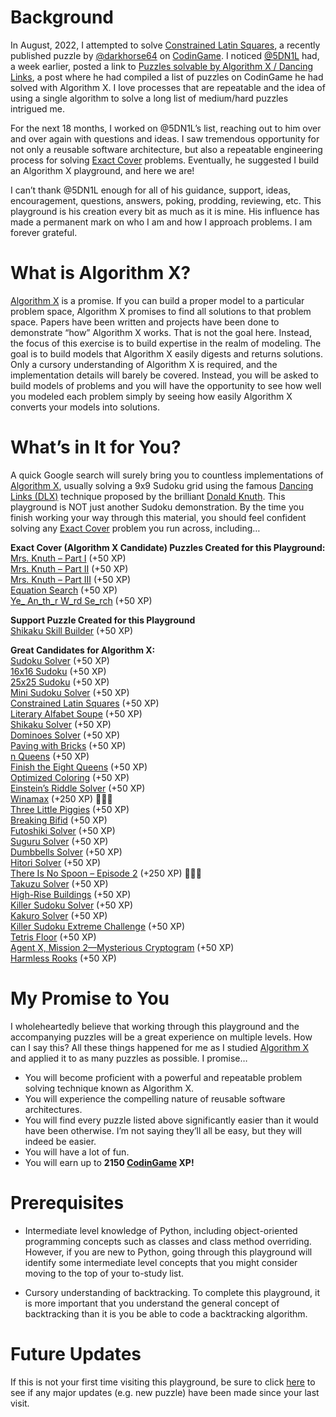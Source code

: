 # Background

In August, 2022, I attempted to solve [Constrained Latin Squares](constrained-latin-squares), a recently published puzzle by [@darkhorse64]( https://www.codingame.com/profile/c9ebe76a83b33730956eda0534d6cad86053292) on [CodinGame](www.codingame.com). I noticed [@5DN1L]( https://www.codingame.com/profile/bbb8f47ea4601179303c20acdbf5fb6c1904782) had, a week earlier, posted a link to [Puzzles solvable by Algorithm X / Dancing Links](https://www.codingame.com/forum/t/puzzles-solvable-by-algorithm-x-dancing-links/196871), a post where he had compiled a list of puzzles on CodinGame he had solved with Algorithm X. I love processes that are repeatable and the idea of using a single algorithm to solve a long list of medium/hard puzzles intrigued me.

For the next 18 months, I worked on @5DN1L’s list, reaching out to him over and over again with questions and ideas. I saw tremendous opportunity for not only a reusable software architecture, but also a repeatable engineering process for solving [Exact Cover]( https://en.wikipedia.org/wiki/Exact_cover) problems. Eventually, he suggested I build an Algorithm X playground, and here we are!

I can’t thank @5DN1L enough for all of his guidance, support, ideas, encouragement, questions, answers, poking, prodding, reviewing, etc. This playground is his creation every bit as much as it is mine. His influence has made a permanent mark on who I am and how I approach problems. I am forever grateful.
 
# What is Algorithm X?

[Algorithm X]( https://en.wikipedia.org/wiki/Knuth%27s_Algorithm_X) is a promise. If you can build a proper model to a particular problem space, Algorithm X promises to find all solutions to that problem space. Papers have been written and projects have been done to demonstrate “how” Algorithm X works. That is not the goal here. Instead, the focus of this exercise is to build expertise in the realm of modeling. The goal is to build models that Algorithm X easily digests and returns solutions. Only a cursory understanding of Algorithm X is required, and the implementation details will barely be covered. Instead, you will be asked to build models of problems and you will have the opportunity to see how well you modeled each problem simply by seeing how easily Algorithm X converts your models into solutions.

# What’s in It for You?

A quick Google search will surely bring you to countless implementations of [Algorithm X]( https://en.wikipedia.org/wiki/Knuth%27s_Algorithm_X), usually solving a 9x9 Sudoku grid using the famous [Dancing Links (DLX)]( https://en.wikipedia.org/wiki/Dancing_Links) technique proposed by the brilliant [Donald Knuth]( https://www-cs-faculty.stanford.edu/~knuth/). This playground is NOT just another Sudoku demonstration. By the time you finish working your way through this material, you should feel confident solving any [Exact Cover]( https://en.wikipedia.org/wiki/Exact_cover) problem you run across, including…

__Exact Cover (Algorithm X Candidate) Puzzles Created for this Playground:__
<BR>[Mrs. Knuth – Part I](mrs--knuth) (+50 XP)
<BR>[Mrs. Knuth – Part II](mrs--knuth---part-ii) (+50 XP)
<BR>[Mrs. Knuth – Part III](ella-wants-more-lessons) (+50 XP)
<BR>[Equation Search](equation-search) (+50 XP)
<BR>[Ye_ An_th_r W_rd Se_rch](ye_-an_th_r-w_rd-se_rch) (+50 XP)

__Support Puzzle Created for this Playground__
<BR>[Shikaku Skill Builder](shikaku-skill-builder) (+50 XP)

__Great Candidates for Algorithm X:__
<BR>[Sudoku Solver](sudoku-solver) (+50 XP)
<BR>[16x16 Sudoku](16x16-sudoku) (+50 XP)
<BR>[25x25 Sudoku](25x25-sudoku) (+50 XP)
<BR>[Mini Sudoku Solver](mini-sudoku-solver) (+50 XP)
<BR>[Constrained Latin Squares](constrained-latin-squares) (+50 XP)
<BR>[Literary Alfabet Soupe](literary-alfabet-soupe) (+50 XP)
<BR>[Shikaku Solver](shikaku-solver) (+50 XP)
<BR>[Dominoes Solver](dominoes-solver) (+50 XP)
<BR>[Paving with Bricks](paving-with-bricks) (+50 XP)
<BR>[n Queens](n-queens) (+50 XP)
<BR>[Finish the Eight Queens](finish-the-eight-queens) (+50 XP)
<BR>[Optimized Coloring](optimized-coloring) (+50 XP)
<BR>[Einstein’s Riddle Solver](einsteins-riddle-solver) (+50 XP)
<BR>[Winamax](winamax-sponsored-contest) (+250 XP) 🚀🚀🚀
<BR>[Three Little Piggies](three-little-piggies) (+50 XP)
<BR>[Breaking Bifid](breaking-bifid) (+50 XP)
<BR>[Futoshiki Solver](futoshiki-solver) (+50 XP)
<BR>[Suguru Solver](suguru-solver) (+50 XP)
<BR>[Dumbbells Solver](dumbbells-solver) (+50 XP)
<BR>[Hitori Solver](hitori-solver) (+50 XP)
<BR>[There Is No Spoon – Episode 2](there-is-no-spoon---episode-2) (+250 XP) 🚀🚀🚀
<BR>[Takuzu Solver](takuzu-solver) (+50 XP)
<BR>[High-Rise Buildings](high-rise-buildings) (+50 XP)
<BR>[Killer Sudoku Solver](killer-sudoku-solver) (+50 XP)
<BR>[Kakuro Solver](kakuro-solver) (+50 XP)
<BR>[Killer Sudoku Extreme Challenge](killer-sudoku-extreme) (+50 XP)
<BR>[Tetris Floor](tetris-floor) (+50 XP)
<BR>[Agent X, Mission 2—Mysterious Cryptogram](agent-x-mission-2) (+50 XP)
<BR>[Harmless Rooks](harmless-rooks) (+50 XP)


# My Promise to You

I wholeheartedly believe that working through this playground and the accompanying puzzles will be a great experience on multiple levels. How can I say this? All these things happened for me as I studied [Algorithm X]( https://en.wikipedia.org/wiki/Knuth%27s_Algorithm_X) and applied it to as many puzzles as possible. I promise…

* You will become proficient with a powerful and repeatable problem solving technique known as Algorithm X.
* You will experience the compelling nature of reusable software architectures.
* You will find every puzzle listed above significantly easier than it would have been otherwise. I’m not saying they’ll all be easy, but they will indeed be easier.
* You will have a lot of fun.
* You will earn up to __2150 [CodinGame](https://www.codingame.com) XP!__

# Prerequisites

* Intermediate level knowledge of Python, including object-oriented programming concepts such as classes and class method overriding. However, if you are new to Python, going through this playground will identify some intermediate level concepts that you might consider moving to the top of your to-study list.

* Cursory understanding of backtracking. To complete this playground, it is more important that you understand the general concept of backtracking than it is you be able to code a backtracking algorithm.

# Future Updates

If this is not your first time visiting this playground, be sure to click [here](revision-history) to see if any major updates (e.g. new puzzle) have been made since your last visit.
